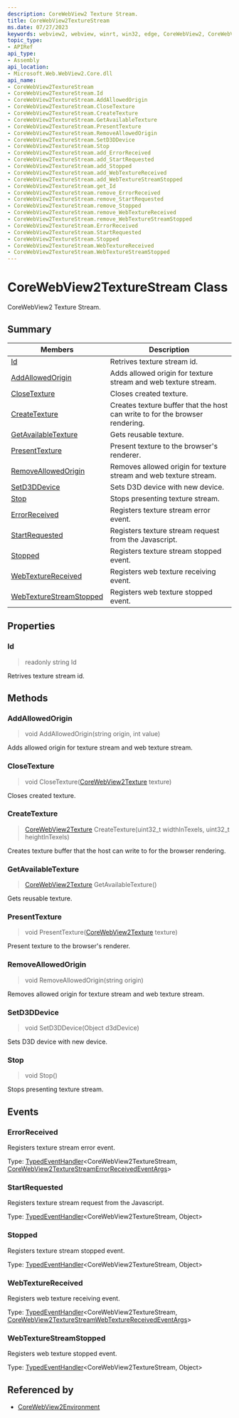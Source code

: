 ```yaml
---
description: CoreWebView2 Texture Stream.
title: CoreWebView2TextureStream
ms.date: 07/27/2023
keywords: webview2, webview, winrt, win32, edge, CoreWebView2, CoreWebView2Controller, browser control, edge html, CoreWebView2TextureStream
topic_type:
- APIRef
api_type:
- Assembly
api_location:
- Microsoft.Web.WebView2.Core.dll
api_name:
- CoreWebView2TextureStream
- CoreWebView2TextureStream.Id
- CoreWebView2TextureStream.AddAllowedOrigin
- CoreWebView2TextureStream.CloseTexture
- CoreWebView2TextureStream.CreateTexture
- CoreWebView2TextureStream.GetAvailableTexture
- CoreWebView2TextureStream.PresentTexture
- CoreWebView2TextureStream.RemoveAllowedOrigin
- CoreWebView2TextureStream.SetD3DDevice
- CoreWebView2TextureStream.Stop
- CoreWebView2TextureStream.add_ErrorReceived
- CoreWebView2TextureStream.add_StartRequested
- CoreWebView2TextureStream.add_Stopped
- CoreWebView2TextureStream.add_WebTextureReceived
- CoreWebView2TextureStream.add_WebTextureStreamStopped
- CoreWebView2TextureStream.get_Id
- CoreWebView2TextureStream.remove_ErrorReceived
- CoreWebView2TextureStream.remove_StartRequested
- CoreWebView2TextureStream.remove_Stopped
- CoreWebView2TextureStream.remove_WebTextureReceived
- CoreWebView2TextureStream.remove_WebTextureStreamStopped
- CoreWebView2TextureStream.ErrorReceived
- CoreWebView2TextureStream.StartRequested
- CoreWebView2TextureStream.Stopped
- CoreWebView2TextureStream.WebTextureReceived
- CoreWebView2TextureStream.WebTextureStreamStopped
---
```


# CoreWebView2TextureStream Class



CoreWebView2 Texture Stream.

## Summary

Members|Description
--|--
[Id](#id) | Retrives texture stream id.
[AddAllowedOrigin](#addallowedorigin) | Adds allowed origin for texture stream and web texture stream.
[CloseTexture](#closetexture) | Closes created texture.
[CreateTexture](#createtexture) | Creates texture buffer that the host can write to for the browser rendering.
[GetAvailableTexture](#getavailabletexture) | Gets reusable texture.
[PresentTexture](#presenttexture) | Present texture to the browser's renderer.
[RemoveAllowedOrigin](#removeallowedorigin) | Removes allowed origin for texture stream and web texture stream.
[SetD3DDevice](#setd3ddevice) | Sets D3D device with new device.
[Stop](#stop) | Stops presenting texture stream.
[ErrorReceived](#errorreceived) | Registers texture stream error event.
[StartRequested](#startrequested) | Registers texture stream request from the Javascript.
[Stopped](#stopped) | Registers texture stream stopped event.
[WebTextureReceived](#webtexturereceived) | Registers web texture receiving event.
[WebTextureStreamStopped](#webtexturestreamstopped) | Registers web texture stopped event.

## Properties

### Id

> readonly  string Id

Retrives texture stream id.



## Methods

### AddAllowedOrigin

> void AddAllowedOrigin(string origin, int value)

Adds allowed origin for texture stream and web texture stream.



### CloseTexture

> void CloseTexture([CoreWebView2Texture](corewebview2texture.md) texture)

Closes created texture.



### CreateTexture

> [CoreWebView2Texture](corewebview2texture.md) CreateTexture(uint32_t widthInTexels, uint32_t heightInTexels)

Creates texture buffer that the host can write to for the browser rendering.



### GetAvailableTexture

> [CoreWebView2Texture](corewebview2texture.md) GetAvailableTexture()

Gets reusable texture.



### PresentTexture

> void PresentTexture([CoreWebView2Texture](corewebview2texture.md) texture)

Present texture to the browser's renderer.



### RemoveAllowedOrigin

> void RemoveAllowedOrigin(string origin)

Removes allowed origin for texture stream and web texture stream.




### SetD3DDevice

> void SetD3DDevice(Object d3dDevice)

Sets D3D device with new device.



### Stop

> void Stop()

Stops presenting texture stream.




## Events

### ErrorReceived

Registers texture stream error event.

Type: [TypedEventHandler](/uwp/api/Windows.Foundation.TypedEventHandler-2)&lt;CoreWebView2TextureStream, [CoreWebView2TextureStreamErrorReceivedEventArgs](corewebview2texturestreamerrorreceivedeventargs.md)&gt;

### StartRequested

Registers texture stream request from the Javascript.

Type: [TypedEventHandler](/uwp/api/Windows.Foundation.TypedEventHandler-2)&lt;CoreWebView2TextureStream, Object&gt;

### Stopped

Registers texture stream stopped event.

Type: [TypedEventHandler](/uwp/api/Windows.Foundation.TypedEventHandler-2)&lt;CoreWebView2TextureStream, Object&gt;

### WebTextureReceived

Registers web texture receiving event.


Type: [TypedEventHandler](/uwp/api/Windows.Foundation.TypedEventHandler-2)&lt;CoreWebView2TextureStream, [CoreWebView2TextureStreamWebTextureReceivedEventArgs](corewebview2texturestreamwebtexturereceivedeventargs.md)&gt;

### WebTextureStreamStopped

Registers web texture stopped event.

Type: [TypedEventHandler](/uwp/api/Windows.Foundation.TypedEventHandler-2)&lt;CoreWebView2TextureStream, Object&gt;



## Referenced by

- [CoreWebView2Environment](corewebview2environment.md)
